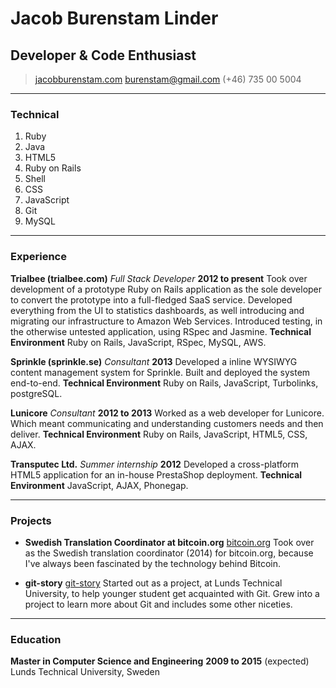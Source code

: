 # Jacob Burenstam Linder
## Developer & Code Enthusiast

> [jacobburenstam.com](http://jacob.burenstam.com)
> [burenstam@gmail.com](mailto:burenstam@gmail.com)
> (+46) 735 00 5004

------

### Technical

1. Ruby
1. Java
1. HTML5
1. Ruby on Rails
1. Shell
1. CSS
1. JavaScript
1. Git
1. MySQL

------

### Experience

**Trialbee (trialbee.com)** *Full Stack Developer* __2012 to present__
	Took over development of a prototype Ruby on Rails application as the sole developer to convert the prototype into a full-fledged SaaS service.
	Developed everything from the UI to statistics dashboards, as well introducing and migrating our infrastructure to Amazon Web Services. Introduced testing, in the otherwise untested application, using RSpec and Jasmine.
	**Technical Environment** Ruby on Rails, JavaScript, RSpec, MySQL, AWS.

**Sprinkle (sprinkle.se)** *Consultant* __2013__
  Developed a inline WYSIWYG content management system for Sprinkle.
	Built and deployed the system end-to-end.
	**Technical Environment** Ruby on Rails, JavaScript, Turbolinks, postgreSQL.


**Lunicore** *Consultant* __2012 to 2013__
	Worked as a web developer for Lunicore. Which meant communicating and understanding customers needs and then deliver.
	**Technical Environment** Ruby on Rails, JavaScript, HTML5, CSS, AJAX.


**Transputec Ltd.** *Summer internship* __2012__
	Developed a cross-platform HTML5 application for an in-house PrestaShop deployment.
	**Technical Environment** JavaScript, AJAX, Phonegap.


------

### Projects

* **Swedish Translation Coordinator at bitcoin.org**
	<a href=https://bitcoin.org/sv/>bitcoin.org</a>
	Took over as the Swedish translation coordinator (2014) for bitcoin.org, because I've always been fascinated by the technology behind Bitcoin.

* **git-story**
	<a href=http://jacobburenstam.com/git-story/>git-story</a>
	Started out as a project, at Lunds Technical University, to help younger student get acquainted with Git. Grew into a project to learn more about Git and includes some other niceties.


------

### Education

**Master in Computer Science and Engineering** __2009 to 2015__ (expected)
  Lunds Technical University, Sweden
